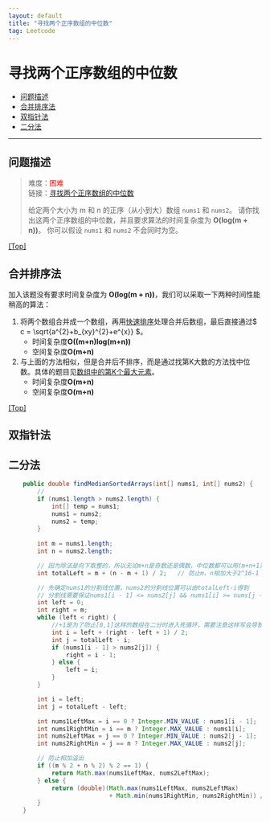 ```yaml
---
layout: default
title: "寻找两个正序数组的中位数"
tag: Leetcode
---
```


# <a name="top"></a>寻找两个正序数组的中位数

* [问题描述](#anchor1)
* [合并排序法](#anchor2)
* [双指针法](#anchor3)
* [二分法](#anchor4)

***

## <a name="anchor1"></a>问题描述

> 难度：<font color="red">困难</font>  
> 链接：[寻找两个正序数组的中位数](https://leetcode-cn.com/problems/median-of-two-sorted-arrays/)
> 
> 给定两个大小为 m 和 n 的正序（从小到大）数组 ```nums1``` 和 ```nums2```。
> 请你找出这两个正序数组的中位数，并且要求算法的时间复杂度为 **O(log(m + n))**。
> 你可以假设 ```nums1``` 和 ```nums2``` 不会同时为空。

[[Top]](#top)

## <a name="anchor2"></a>合并排序法

加入该题没有要求时间复杂度为 **O(log(m + n))**，我们可以采取一下两种时间性能稍高的算法：

1. 将两个数组合并成一个数组，再用[快速排序](https://www.jianshu.com/p/a68f72278f8f)处理合并后数组，最后直接通过$ c = \sqrt{a^{2}+b_{xy}^{2}+e^{x}} $。
   * 时间复杂度**O((m+n)log(m+n))**
   * 空间复杂度**O(m+n)**
2. 与上面的方法相似，但是合并后不排序，而是通过找第K大数的方法找中位数。具体的题目见[数组中的第K个最大元素](https://leetcode-cn.com/problems/kth-largest-element-in-an-array/)。
   * 时间复杂度**O(m+n)**
   * 空间复杂度**O(m+n)**

[[Top]](#top)

## <a name="anchor3"></a>双指针法



## <a name="anchor4"></a>二分法

``` java
	public double findMedianSortedArrays(int[] nums1, int[] nums2) {
		//
		if (nums1.length > nums2.length) {
			int[] temp = nums1;
			nums1 = nums2;
			nums2 = temp;
		}
		
		int m = nums1.length;
		int n = nums2.length;

		// 因为除法是向下取整的，所以无论m+n是奇数还是偶数，中位数都可以用(m+n+1)/2表示
		int totalLeft = m + (n - m + 1) / 2;   // 防止m，n相加大于2^16-1

		// 先确定nums1的分割线位置，nums2的分割线位置可以由totalLeft-i得到
		// 分割线需要保证nums1[i - 1] <= nums2[j] && nums1[i] >= nums[j - 1]
		int left = 0;
		int right = m;
		while (left < right) {
			//+1是为了防止[0,1]这样的数组在二分时进入死循环，需要注意这样写会导致到不了数组的0号位置
			int i = left + (right - left + 1) / 2;
			int j = totalLeft - i;
			if (nums1[i - 1] > nums2[j]) {
				right = i - 1;
			} else {
				left = i;
			}
		}

		int i = left;
		int j = totalLeft - left;

		int nums1LeftMax = i == 0 ? Integer.MIN_VALUE : nums1[i - 1];
		int nums1RightMin = i == m ? Integer.MAX_VALUE : nums1[i];
		int nums2LeftMax = j == 0 ? Integer.MIN_VALUE : nums2[j - 1];
		int nums2RightMin = j == n ? Integer.MAX_VALUE : nums2[j];

		// 防止相加溢出
		if ((m % 2 + n % 2) % 2 == 1) {
			return Math.max(nums1LeftMax, nums2LeftMax);
		} else {
			return (double)(Math.max(nums1LeftMax, nums2LeftMax) 
							+ Math.min(nums1RightMin, nums2RightMin)) / 2;
		}
	}
```

